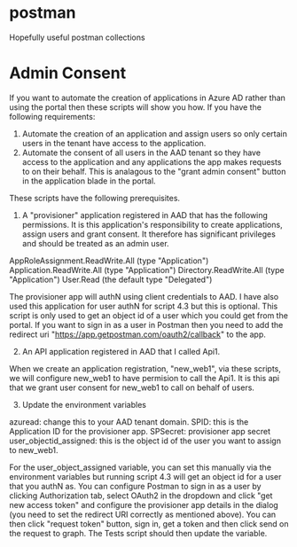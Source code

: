 # postman
Hopefully useful postman collections

# Admin Consent

If you want to automate the creation of applications in Azure AD rather than using the portal then these scripts will show you how. If you have the following requirements:

1. Automate the creation of an application and assign users so only certain users in the tenant have access to the application.
2. Automate the consent of all users in the AAD tenant so they have access to the application and any applications the app makes requests to on their behalf. This is analagous to the "grant admin consent" button in the application blade in the portal.

These scripts have the following prerequisites.

1. A "provisioner" application registered in AAD that has the following permissions. It is this application's responsibility to create applications, assign users and grant consent. It therefore has significant privileges and should be treated as an admin user.

AppRoleAssignment.ReadWrite.All (type "Application")
Application.ReadWrite.All (type "Application")
Directory.ReadWrite.All (type "Application")
User.Read (the default type "Delegated")

The provisioner app will authN using client credentials to AAD. I have also used this application for user authN for script 4.3 but this is optional. This script is only used to get an object id of a user which you could get from the portal. If you want to sign in as a user in Postman then you need to add the redirect uri "https://app.getpostman.com/oauth2/callback" to the app.

2. An API application registered in AAD that I called Api1. 

When we create an application registration, "new_web1", via these scripts, we will configure new_web1 to have permision to call the Api1. It is this api that we grant user consent for new_web1 to call on behalf of users. 

3. Update the environment variables

azuread: change this to your AAD tenant domain.
SPID: this is the Application ID for the provisioner app.
SPSecret: provisioner app secret
user_objectid_assigned: this is the object id of the user you want to assign to new_web1. 

For the user_object_assigned variable, you can set this manually via the environment variables but running script 4.3 will get an object id for a user that you authN as. You can configure Postman to sign in as a user by clicking Authorization tab, select OAuth2 in the dropdown and click "get new access token" and configure the provisioner app details in the dialog (you need to set the redirect URI correctly as mentioned above). You can then click "request token" button, sign in, get a token and then click send on the request to graph. The Tests script should then update the variable. 



